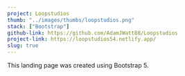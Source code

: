 ```yaml
---
project: Loopstudios
thumb: "../images/thumbs/loopstudios.png"
stack: ["Bootstrap"]
github-link: https://github.com/AdamJWatt88/Loopstudios
project-link: https://loopstudios54.netlify.app/
slug: true
---
```


This landing page was created using Bootstrap 5.